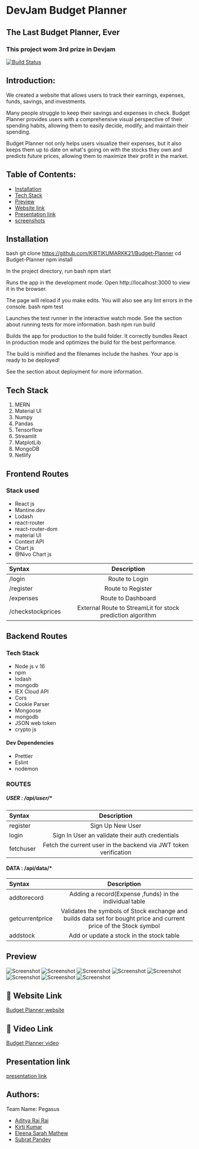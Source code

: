 # DevJam Budget Planner
## The Last Budget Planner, Ever
### This project wom 3rd prize in Devjam

[![Build Status](https://travis-ci.org/joemccann/dillinger.svg?branch=master)](https://travis-ci.org/joemccann/dillinger)



## Introduction:

We created a website that allows users to track their earnings, expenses, funds, savings, and investments.

Many people struggle to keep their savings and expenses in check. Budget Planner provides users with a comprehensive visual perspective of their spending habits, allowing them to easily decide, modify, and maintain their spending.

Budget Planner not only helps users visualize their expenses, but it also keeps them up to date on what's going on with the stocks they own and predicts future prices, allowing them to maximize their profit in the market.

## Table of Contents:
 
   * [Installation](#installation)
   * [Tech Stack](#tech-stack)
   * [Preview](#preview)
   * [Website link](#website-link)
   * [Presentation link](#presentation-link)
   * [screenshots](#screenshots)


## Installation

bash
  git clone https://github.com/KIRTIKUMARKK21/Budget-Planner
  cd Budget-Planner
  npm install
  

In the project directory, run
bash
  npm start
  
  
Runs the app in the development mode.
Open http://localhost:3000 to view it in the browser.

The page will reload if you make edits.
You will also see any lint errors in the console.
bash
  npm test
  
  
Launches the test runner in the interactive watch mode.
See the section about running tests for more information.
bash
  npm run build
  

Builds the app for production to the build folder.
It correctly bundles React in production mode and optimizes the build for the best performance.

The build is minified and the filenames include the hashes.
Your app is ready to be deployed!

See the section about deployment for more information.    

## Tech Stack

1.  MERN
2. Material UI
3. Numpy
4. Pandas
5. Tensorflow
6. Streamlit
7. MatplotLib
8. MongoDB
9. Netlify

## Frontend Routes
### Stack used
- React js
- Mantine.dev
- Lodash
- react-router
- react-router-dom
- material UI
- Context API
- Chart js 
- @Nivo Chart js

| Syntax      | Description  |
| :---        |    :----:   |
| /login     | Route to Login|
| /register  | Route to Register|
| /expenses  | Route to Dashboard|
| /checkstockprices  | External Route to StreamLit for stock prediction algorithm|

## Backend Routes
### Tech Stack
- Node js v 16
- npm 
- lodash
- mongodb
- IEX Cloud API
- Cors
- Cookie Parser
- Mongoose
- mongodb
- JSON web token
- crypto js
#### Dev Dependencies
- Prettier
- Eslint
- nodemon

### ROUTES
##### USER :  /api/user/*
| Syntax      | Description |
| :---        |    :----:   |
| register| Sign Up New User       |
| login   | Sign In User an validate their auth credentials        |
| fetchuser| Fetch the current user in the backend via JWT token verification |
#### DATA : /api/data/*
| Syntax      | Description |
| :---        |    :----:   |
| addtorecord| Adding a record(Expense ,funds) in the individual table       |
| getcurrentprice   | Validates the symbols of Stock exchange and builds data set for bought price and current price of the Stock symbol        |
| addstock| Add or update a stock in the stock table |

## Preview

![Screenshot](/screenshots/bp1.jpeg)
![Screenshot](/screenshots/bp2.jpeg)
![Screenshot](/screenshots/bp3.jpeg)
![Screenshot](/screenshots/bp4.jpeg)
![Screenshot](/screenshots/bp5.jpeg)
![Screenshot](/screenshots/bp6.jpeg)
![Screenshot](/screenshots/bp7.jpeg)
![Screenshot](/screenshots/bp8.jpeg)

## 🔗 Website Link
[Budget Planner website](https://stirring-raindrop-68250e.netlify.app/)

## 🔗 Video Link
[Budget Planner video](https://youtu.be/Sdk6hAVSuWY)

## Presentation link
[presentation link](https://www.canva.com/design/DAFBz6nx5q0/9SG9Sgc8UMa-IebL0H0fRw/view?utm_content=DAFBz6nx5q0&utm_campaign=designshare&utm_medium=link2&utm_source=sharebutton)


## Authors:

Team Name: Pegasus
- [Aditya Raj Rai](https://github.com/adityarai0705)
- [Kirti Kumar](https://github.com/KIRTIKUMARKK21)
- [Eleena Sarah Mathew](https://github.com/eleensmathew)
- [Subrat Pandey](https://github.com/badsubrat)

